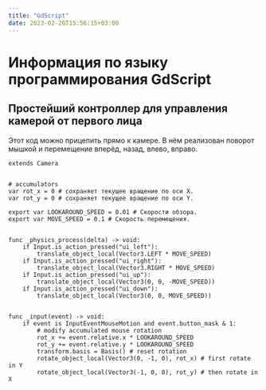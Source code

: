 ```yaml
---
title: "GdScript"
date: 2023-02-26T15:56:15+03:00
---
```


# Информация по языку программирования GdScript

## Простейший контроллер для управления камерой от первого лица

Этот код можно прицепить прямо к камере. В нём реализован поворот мышкой и перемещение вперёд, назад, влево, вправо.

```gdscript
extends Camera


# accumulators
var rot_x = 0 # сохраняет текущее вращение по оси X.
var rot_y = 0 # сохраняет текущее вращение по оси Y.

export var LOOKAROUND_SPEED = 0.01 # Скорости обзора.
export var MOVE_SPEED = 0.1 # Скорость перемещения.


func _physics_process(delta) -> void:
    if Input.is_action_pressed("ui_left"):
        translate_object_local(Vector3.LEFT * MOVE_SPEED)
    if Input.is_action_pressed("ui_right"):
        translate_object_local(Vector3.RIGHT * MOVE_SPEED)
    if Input.is_action_pressed("ui_up"):
        translate_object_local(Vector3(0, 0, -MOVE_SPEED))
    if Input.is_action_pressed("ui_down"):
        translate_object_local(Vector3(0, 0, MOVE_SPEED))


func _input(event) -> void:
    if event is InputEventMouseMotion and event.button_mask & 1:
        # modify accumulated mouse rotation
        rot_x += event.relative.x * LOOKAROUND_SPEED
        rot_y += event.relative.y * LOOKAROUND_SPEED
        transform.basis = Basis() # reset rotation
        rotate_object_local(Vector3(0, -1, 0), rot_x) # first rotate in Y
        rotate_object_local(Vector3(-1, 0, 0), rot_y) # then rotate in X

```
